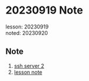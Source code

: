 # 20230919 Note
lesson: 20230919  
noted: 20230920

## Note
1. [ssh server 2](20230919.md)
2. [lesson note](lesson.md)
